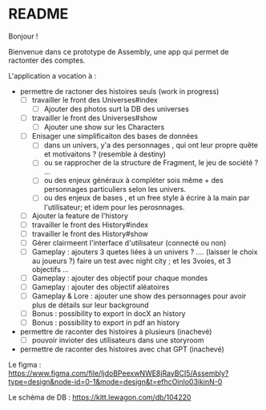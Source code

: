 # README

Bonjour !

Bienvenue dans ce prototype de Assembly, une app qui permet de ractonter des comptes.

L'application a vocation à :

* permettre de ractoner des histoires seuls (work in progress)
  * [ ] travailler le front des Universes#index
    * [ ] Ajouter des photos surt la DB des universes
  * [ ] travailler le front des Universes#show
    * [ ] Ajouter une show sur les Characters
  * [ ] Enisager une simplificaiton des bases de données
    * [ ] dans un univers, y'a des personnages , qui ont leur propre quête et motivaitons ? (resemble à destiny)
    * [ ] ou se rapprocher de la structure de Fragment, le jeu de société ? ...
    * [ ] ou des enjeux généraux à compléter sois même + des personnages particuliers selon les univers.
    * [ ] ou des enjeux de bases , et un free style à écrire à la main par l'utilisateur; et idem pour les perosnnages.

  * [ ] Ajouter la feature de l'history
  * [ ] travailler le front des History#index
  * [ ] travailler le front des History#show
  * [ ] Gérer clairmeent l'interface d'utilisateur (connecté ou non)
  * [ ] Gameplay : ajouters 3 quetes liées à un univers ? .... (laisser le choix au joueurs ?) faire un test avec night city ; et les 3voies, et 3 objectifs ...
  * [ ] Gameplay : ajouter des objectif pour chaque mondes
  * [ ] Gameplay : ajouter des objectif aléatoires
  * [ ] Gameplay & Lore : ajouter une show des personnages pour avoir plus de détails sur leur background
  * [ ] Bonus : possibility to export in docX an history
  * [ ] Bonus : possibility to export in pdf an history
* permettre de raconter des histoires à plusieurs (inachevé)
  * [ ] pouvoir invioter des utilisateurs dans une storyroom
* permettre de raconter des histoires avec chat GPT (inachevé)


Le figma :
https://www.figma.com/file/IjdoBPeexwNWE8jRayBCI5/Assembly?type=design&node-id=0-1&mode=design&t=efhcOinlo03ikinN-0

Le schéma de DB :
https://kitt.lewagon.com/db/104220

